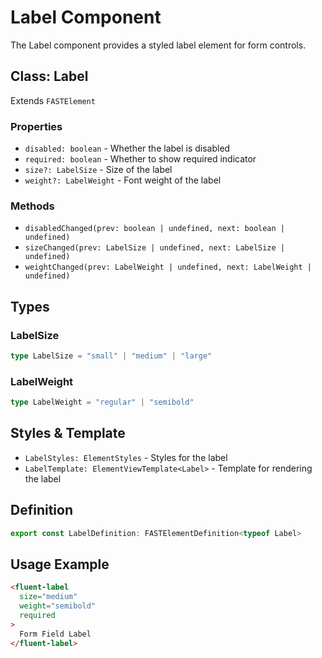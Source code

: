 # Label Component

The Label component provides a styled label element for form controls.

## Class: Label

Extends `FASTElement`

### Properties

- `disabled: boolean` - Whether the label is disabled
- `required: boolean` - Whether to show required indicator
- `size?: LabelSize` - Size of the label
- `weight?: LabelWeight` - Font weight of the label

### Methods

- `disabledChanged(prev: boolean | undefined, next: boolean | undefined)`
- `sizeChanged(prev: LabelSize | undefined, next: LabelSize | undefined)`
- `weightChanged(prev: LabelWeight | undefined, next: LabelWeight | undefined)`

## Types

### LabelSize

```typescript
type LabelSize = "small" | "medium" | "large"
```

### LabelWeight

```typescript
type LabelWeight = "regular" | "semibold"
```

## Styles & Template

- `LabelStyles: ElementStyles` - Styles for the label
- `LabelTemplate: ElementViewTemplate<Label>` - Template for rendering the label

## Definition

```typescript
export const LabelDefinition: FASTElementDefinition<typeof Label>
```

## Usage Example

```html
<fluent-label
  size="medium"
  weight="semibold"
  required
>
  Form Field Label
</fluent-label>
```
